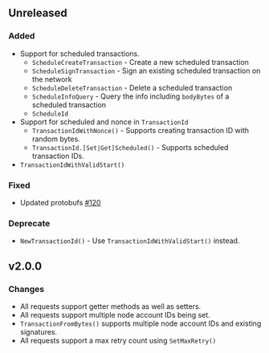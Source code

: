 ## Unreleased

### Added

 * Support for scheduled transactions.
   * `ScheduleCreateTransaction` - Create a new scheduled transaction
   * `ScheduleSignTransaction` - Sign an existing scheduled transaction on the network
   * `ScheduleDeleteTransaction` - Delete a scheduled transaction
   * `ScheduleInfoQuery` - Query the info including `bodyBytes` of a scheduled transaction
   * `ScheduleId`
 * Support for scheduled and nonce in `TransactionId`
   * `TransactionIdWithNonce()` - Supports creating transaction ID with random bytes.
   * `TransactionId.[Set|Get]Scheduled()` - Supports scheduled transaction IDs.
 * `TransactionIdWithValidStart()`

### Fixed

 * Updated protobufs [#120](https://github.com/hashgraph/hedera-sdk-go/issues/120)

### Deprecate

 * `NewTransactionId()` - Use `TransactionIdWithValidStart()` instead.

## v2.0.0

### Changes

 * All requests support getter methods as well as setters.
 * All requests support multiple node account IDs being set.
 * `TransactionFromBytes()` supports multiple node account IDs and existing
    signatures.
 * All requests support a max retry count using `SetMaxRetry()`
 
